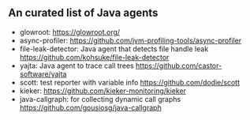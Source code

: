 ## An curated list of Java agents

* glowroot: <https://glowroot.org/>
* async-profiler: <https://github.com/jvm-profiling-tools/async-profiler>
* file-leak-detector: Java agent that detects file handle leak <https://github.com/kohsuke/file-leak-detector>
* yajta: Java agent to trace call trees <https://github.com/castor-software/yajta>
* scott: test reporter with variable info <https://github.com/dodie/scott>
* kieker: <https://github.com/kieker-monitoring/kieker>
* java-callgraph: for collecting dynamic call graphs <https://github.com/gousiosg/java-callgraph>
